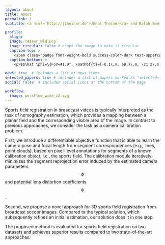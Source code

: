 ```yaml
---
layout: about
title: about
permalink: /
subtitle: <a href='http://jtheiner.de'>Jonas Theiner</a> and Ralph Ewerth

profile:
  align: 
  image: teaser_wld.png
  image_circular: false # crops the image to make it circular
  caption-top: >
    <span class="badge font-weight-bold success-color-dark text-uppercase align-middle"> TLDR </span><b>  Learn individual camera parameters from segment correspondences (lines, point clouds) of a known calibration object by iteratively minimizing the segment reprojection error without relying on keypoint correspondences.</b>
  caption-bottom: >
    <p>$$\hat \phi=\{FoV=41.9°, \mathbf{t}=[-0.1\,m, 60.7\,m, -21.2\,m], pan=14.3°, tilt=61.9°, roll=-0.1°\}\quad \hat \psi=\{k_1=0.198, k_2=0.056\}$$</p>

news: true  # includes a list of news items
selected_papers: true # includes a list of papers marked as "selected={true}"
social: false  # includes social icons at the bottom of the page

workflow:
  image: workflow_wide_v2.svg
---
```


	
Sports field registration in broadcast videos is typically interpreted as the task of homography
estimation, which provides a mapping between a planar field and the corresponding visible area of the
image.
In contrast to previous approaches, we consider the task as a camera calibration problem.

First, we introduce a differentiable objective function that is able to learn the camera pose and focal
length from segment correspondences (e.g., lines, point clouds), based on pixel-level annotations for
segments of a known calibration object, i.e., the sports field.
The calibration module iteratively minimizes the segment reprojection error induced by the estimated
camera parameters $$\phi$$ and potential lens distortion coefficients $$\psi$$.

Second, we propose a novel approach for 3D sports field registration from broadcast soccer images.
Compared to the typical solution, which subsequently refines an initial estimation, our solution does it
in one step.

The proposed method is evaluated for sports field registration on two datasets
and achieves superior results compared to two state-of-the-art approaches.
